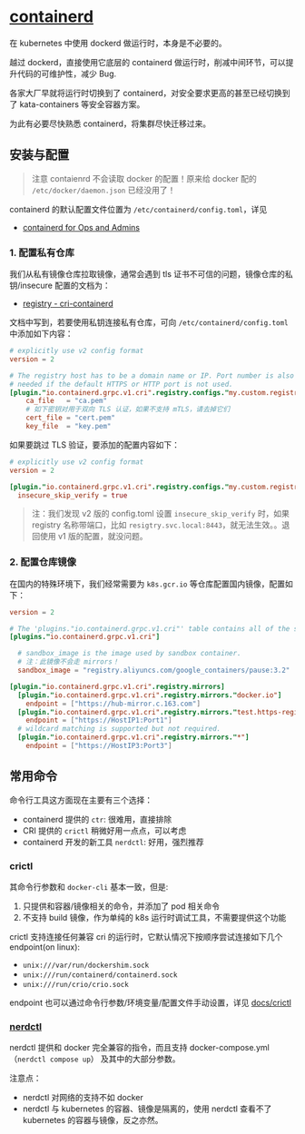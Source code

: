 # [containerd](https://github.com/containerd/containerd)

在 kubernetes 中使用 dockerd 做运行时，本身是不必要的。

越过 dockerd，直接使用它底层的 containerd 做运行时，削减中间环节，可以提升代码的可维护性，减少 Bug.

各家大厂早就将运行时切换到了 containerd，对安全要求更高的甚至已经切换到了 kata-containers 等安全容器方案。

为此有必要尽快熟悉 containerd，将集群尽快迁移过来。


## 安装与配置

>注意 contaienrd 不会读取 docker 的配置！原来给 docker 配的 `/etc/docker/daemon.json` 已经没用了！

containerd 的默认配置文件位置为 `/etc/containerd/config.toml`，详见

- [containerd for Ops and Admins](https://github.com/containerd/containerd/blob/master/docs/ops.md)

### 1. 配置私有仓库

我们从私有镜像仓库拉取镜像，通常会遇到 tls 证书不可信的问题，镜像仓库的私钥/insecure 配置的文档为：

- [registry - cri-containerd](https://github.com/containerd/cri/blob/master/docs/registry.md)

文档中写到，若要使用私钥连接私有仓库，可向 `/etc/containerd/config.toml` 中添加如下内容：

```toml
# explicitly use v2 config format
version = 2

# The registry host has to be a domain name or IP. Port number is also
# needed if the default HTTPS or HTTP port is not used.
[plugin."io.containerd.grpc.v1.cri".registry.configs."my.custom.registry".tls]
    ca_file   = "ca.pem"
    # 如下密钥对用于双向 TLS 认证，如果不支持 mTLS，请去掉它们
    cert_file = "cert.pem"
    key_file  = "key.pem"
```

如果要跳过 TLS 验证，要添加的配置内容如下：

```toml
# explicitly use v2 config format
version = 2

[plugin."io.containerd.grpc.v1.cri".registry.configs."my.custom.registry".tls]
  insecure_skip_verify = true
```

>注：我们发现 v2 版的 config.toml 设置 `insecure_skip_verify` 时，如果 registry 名称带端口，比如 `resigtry.svc.local:8443`，就无法生效。。退回使用 v1 版的配置，就没问题。

### 2. 配置仓库镜像

在国内的特殊环境下，我们经常需要为 `k8s.gcr.io` 等仓库配置国内镜像，配置如下：

```toml
version = 2

# The 'plugins."io.containerd.grpc.v1.cri"' table contains all of the server options.
[plugins."io.containerd.grpc.v1.cri"]

  # sandbox_image is the image used by sandbox container.
  # 注：此镜像不会走 mirrors！
  sandbox_image = "registry.aliyuncs.com/google_containers/pause:3.2"

[plugin."io.containerd.grpc.v1.cri".registry.mirrors]
  [plugin."io.containerd.grpc.v1.cri".registry.mirrors."docker.io"]
    endpoint = ["https://hub-mirror.c.163.com"]
  [plugin."io.containerd.grpc.v1.cri".registry.mirrors."test.https-registry.io"]
    endpoint = ["https://HostIP1:Port1"]
  # wildcard matching is supported but not required.
  [plugin."io.containerd.grpc.v1.cri".registry.mirrors."*"]
    endpoint = ["https://HostIP3:Port3"]
```


## 常用命令

命令行工具这方面现在主要有三个选择：

- containerd 提供的 `ctr`: 很难用，直接排除
- CRI 提供的 `crictl` 稍微好用一点点，可以考虑
- containerd 开发的新工具 `nerdctl`: 好用，强烈推荐

### crictl

其命令行参数和 `docker-cli` 基本一致，但是:

1. 只提供和容器/镜像相关的命令，并添加了 pod 相关命令
2. 不支持 build 镜像，作为单纯的 k8s 运行时调试工具，不需要提供这个功能

crictl 支持连接任何兼容 cri 的运行时，它默认情况下按顺序尝试连接如下几个 endpoint(on linux):

- `unix:///var/run/dockershim.sock`
- `unix:///run/containerd/containerd.sock`
- `unix:///run/crio/crio.sock`

endpoint 也可以通过命令行参数/环境变量/配置文件手动设置，详见 [docs/crictl](https://github.com/kubernetes-sigs/cri-tools/blob/master/docs/crictl.md)


### [nerdctl](https://github.com/containerd/nerdctl)

nerdctl 提供和 docker 完全兼容的指令，而且支持 docker-compose.yml（`nerdctl compose up`） 及其中的大部分参数。

注意点：
- nerdctl 对网络的支持不如 docker
- nerdctl 与 kubernetes 的容器、镜像是隔离的，使用 nerdctl 查看不了 kubernetes 的容器与镜像，反之亦然。



